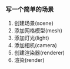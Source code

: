 ### 写一个简单的场景

1. 创建场景(scene)
2. 添加网格模型(mesh)
3. 添加灯光(light)
4. 添加相机(camera)
5. 创建渲染器(renderer)
6. 渲染(render)

